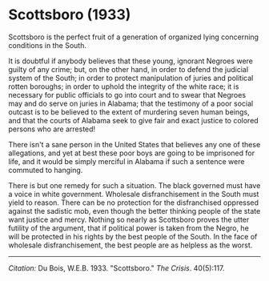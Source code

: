 <!--
title:   Scottsboro
author:  Du Bois, W.E.B.
journal: The Crisis
year:    1933
volume:  40
issue:   5
pages:   117
-->
# Scottsboro (1933)

Scottsboro is the perfect fruit of a generation of organized lying concerning conditions in the South.

It is doubtful if anybody believes that these young, ignorant Negroes were guilty of any crime; but, on the other hand, in order to defend the judicial system of the South; in order to protect manipulation of juries and political rotten boroughs; in order to uphold the integrity of the white race; it is necessary for public officials to go into court and to swear that Negroes may and do serve on juries in Alabama; that the testimony of a poor social outcast is to be believed to the extent of murdering seven human beings, and that the courts of Alabama seek to give fair and exact justice to colored persons who are arrested!

There isn't a sane person in the United States that believes any one of these allegations, and yet at best these poor boys are going to be imprisoned for life, and it would be simply merciful in Alabama if such a sentence were commuted to hanging.

There is but one remedy for such a situation. The black governed must have a voice in white government. Wholesale disfranchisement in the South must yield to reason. There can be no protection for the disfranchised oppressed against the sadistic mob, even though the better thinking people of the state want justice and mercy. Nothing so nearly as Scottsboro proves the utter futility of the argument, that if political power is taken from the Negro, he will be protected in his rights by the best people of the South. In the face of wholesale disfranchisement, the best people are as helpless as the worst.

_________________
*Citation:* Du Bois, W.E.B. 1933. "Scottsboro." *The Crisis*. 40(5):117.
